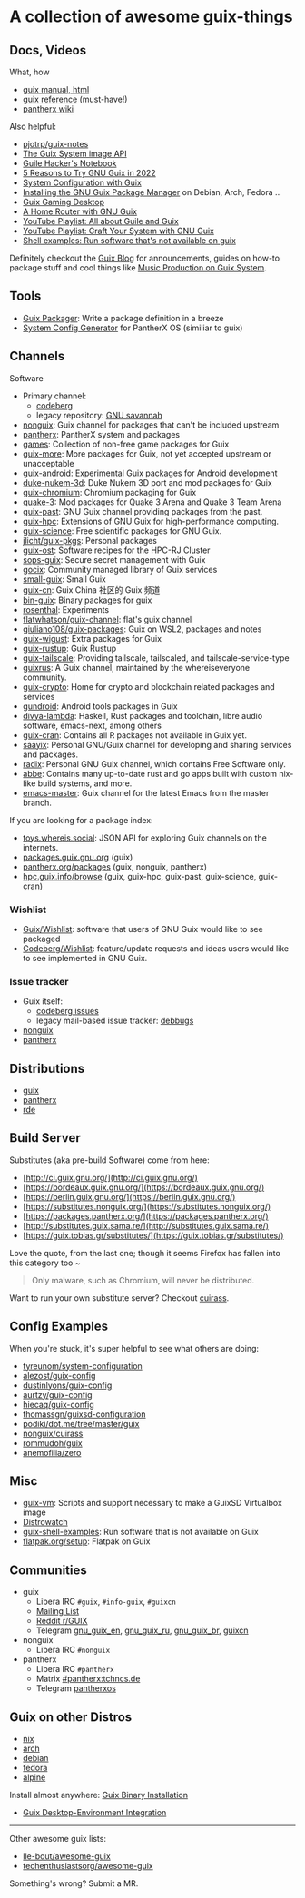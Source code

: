 # A collection of awesome guix-things

## Docs, Videos

What, how

- [guix manual, html](https://guix.gnu.org/manual/en/html_node/)
- [guix reference](https://guix.gnu.org/guix-refcard.pdf) (must-have!)
- [pantherx wiki](https://wiki.pantherx.org/Table-of-contents/)

Also helpful:

- [pjotrp/guix-notes](https://gitlab.com/pjotrp/guix-notes)
- [The Guix System image API](https://othacehe.org/the-guix-system-image-api.html)
- [Guile Hacker's Notebook](https://jeko.frama.io/)
- [5 Reasons to Try GNU Guix in 2022](https://systemcrafters.net/craft-your-system-with-guix/5-reasons-to-try-guix/)
- [System Configuration with Guix](https://config.daviwil.com/systems)
- [Installing the GNU Guix Package Manager](https://systemcrafters.net/craft-your-system-with-guix/installing-the-package-manager/) on Debian, Arch, Fedora ..
- [Guix Gaming Desktop](https://boilingsteam.com/how-i-built-my-new-linux-gaming-desktop-in-2021-with-amd-cpugpu-and-gnu-guix/)
- [A Home Router with GNU Guix](https://timmydouglas.com/2021/02/07/guix-router.html)
- [YouTube Playlist: All about Guile and Guix](https://www.youtube.com/playlist?list=PLZmotIJq3yOI0cPPQ07urjm6VMnb8GDSQ)
- [YouTube Playlist: Craft Your System with GNU Guix](https://www.youtube.com/playlist?list=PLEoMzSkcN8oNxnj7jm5V2ZcGc52002pQU)
- [Shell examples: Run software that's not available on guix](https://github.com/nuthub/guix-shell-examples)

Definitely checkout the [Guix Blog](https://guix.gnu.org/en/blog/) for announcements, guides on how-to package stuff and cool things like [Music Production on Guix System](https://guix.gnu.org/en/blog/2020/music-production-on-guix-system/).

## Tools

- [Guix Packager](https://guix-hpc.gitlabpages.inria.fr/guix-packager/): Write a package definition in a breeze
- [System Config Generator](https://www.pantherx.org/configs/) for PantherX OS (similiar to guix)

## Channels

Software

- Primary channel:
	- [codeberg](https://codeberg.org/guix/guix)
	- legacy repository: [GNU savannah](https://git.savannah.gnu.org/cgit/guix.git)
- [nonguix](https://gitlab.com/nonguix/nonguix): Guix channel for packages that can't be included upstream
- [pantherx](https://git.pantherx.org/development/panther): PantherX system and packages
- [games](https://gitlab.com/guix-gaming-channels/games): Collection of non-free game packages for Guix
- [guix-more](https://framagit.org/tyreunom/guix-more): More packages for Guix, not yet accepted upstream or unacceptable
- [guix-android](https://framagit.org/tyreunom/guix-android): Experimental Guix packages for Android development
- [duke-nukem-3d](https://gitlab.com/guix-gaming-channels/duke-nukem-3d): Duke Nukem 3D port and mod packages for Guix
- [guix-chromium](https://gitlab.com/mbakke/guix-chromium): Chromium packaging for Guix
- [quake-3](https://gitlab.com/guix-gaming-channels/quake-3): Mod packages for Quake 3 Arena and Quake 3 Team Arena
- [guix-past](https://gitlab.inria.fr/guix-hpc/guix-past): GNU Guix channel providing packages from the past.
- [guix-hpc](https://gitlab.inria.fr/guix-hpc/guix-hpc): Extensions of GNU Guix for high-performance computing.
- [guix-science](https://codeberg.org/guix-science/guix-science): Free scientific packages for GNU Guix.
- [jlicht/guix-pkgs](https://notabug.org/jlicht/guix-pkgs.git): Personal packages
- [guix-ost](https://gitlab.ost.ch/scl/guix-ost): Software recipes for the HPC-RJ Cluster
- [sops-guix](https://github.com/fishinthecalculator/sops-guix): Secure secret management with Guix
- [gocix](https://github.com/fishinthecalculator/gocix): Community managed library of Guix services
- [small-guix](https://codeberg.org/fishinthecalculator/small-guix.git): Small Guix
- [guix-cn](https://github.com/guixcn/guix-channel): Guix China 社区的 Guix 频道
- [bin-guix](https://github.com/ieugen/bin-guix): Binary packages for guix
- [rosenthal](https://github.com/rakino/Rosenthal): Experiments
- [flatwhatson/guix-channel](https://github.com/flatwhatson/guix-channel): flat's guix channel
- [giuliano108/guix-packages](https://github.com/giuliano108/guix-packages): Guix on WSL2, packages and notes
- [guix-wigust](https://github.com/kitnil/guix-wigust): Extra packages for Guix 
- [guix-rustup](https://github.com/declantsien/guix-rustup): Guix Rustup
- [guix-tailscale](https://github.com/umanwizard/guix-tailscale): Providing tailscale, tailscaled, and tailscale-service-type
- [guixrus](https://git.sr.ht/~whereiseveryone/guixrus): A Guix channel, maintained by the whereiseveryone community.
- [guix-crypto](https://codeberg.org/attila.lendvai/guix-crypto): Home for crypto and blockchain related packages and services 
- [gundroid](https://github.com/shegeley/gundroid): Android tools packages in Guix
- [divya-lambda](https://codeberg.org/divyaranjan/divya-lambda): Haskell, Rust packages and toolchain, libre audio software, emacs-next, among others
- [guix-cran](https://github.com/guix-science/guix-cran): Contains all R packages not available in Guix yet.
- [saayix](https://codeberg.org/look/saayix): Personal GNU/Guix channel for developing and sharing services and packages.
- [radix](https://codeberg.org/anemofilia/radix): Personal GNU Guix channel, which contains Free Software only.
- [abbe](https://codeberg.org/group/guix-modules): Contains many up-to-date rust and go apps built with custom nix-like build systems, and more.
- [emacs-master](https://github.com/gs-101/emacs-master): Guix channel for the latest Emacs from the master branch.

If you are looking for a package index:

- [toys.whereis.social](https://toys.whereis.social/): JSON API for exploring Guix channels on the internets.
- [packages.guix.gnu.org](https://packages.guix.gnu.org/) (guix)
- [pantherx.org/packages](https://www.pantherx.org/packages/) (guix, nonguix, pantherx)
- [hpc.guix.info/browse](https://hpc.guix.info/browse) (guix, guix-hpc, guix-past, guix-science, guix-cran)

### Wishlist

- [Guix/Wishlist](https://libreplanet.org/wiki/Group:Guix/Wishlist): software that users of GNU Guix would like to see packaged
- [Codeberg/Wishlist](https://codeberg.org/guix/guix/issues?labels=422988): feature/update requests and ideas users would like to see implemented in GNU Guix.

### Issue tracker

- Guix itself:
	- [codeberg issues](https://codeberg.org/guix/guix/issues)
	- legacy mail-based issue tracker: [debbugs](https://issues.guix.gnu.org/)
- [nonguix](https://gitlab.com/nonguix/nonguix/-/issues)
- [pantherx](https://github.com/PantherXOS/panther/issues)

## Distributions

- [guix](https://guix.gnu.org/)
- [pantherx](https://www.pantherx.org/)
- [rde](https://sr.ht/~abcdw/rde/)

## Build Server

Substitutes (aka pre-build Software) come from here:

- [http://ci.guix.gnu.org/](http://ci.guix.gnu.org/)
- [https://bordeaux.guix.gnu.org/](https://bordeaux.guix.gnu.org/)
- [https://berlin.guix.gnu.org/](https://berlin.guix.gnu.org/)
- [https://substitutes.nonguix.org/](https://substitutes.nonguix.org/)
- [https://packages.pantherx.org/](https://packages.pantherx.org/)
- [http://substitutes.guix.sama.re/](http://substitutes.guix.sama.re/)
- [https://guix.tobias.gr/substitutes/](https://guix.tobias.gr/substitutes/)

Love the quote, from the last one; though it seems Firefox has fallen into this category too ~

> Only malware, such as Chromium, will never be distributed.

Want to run your own substitute server? Checkout [cuirass](https://guix.gnu.org/cuirass/).

## Config Examples

When you're stuck, it's super helpful to see what others are doing:

- [tyreunom/system-configuration](https://framagit.org/tyreunom/system-configuration)
- [alezost/guix-config](https://github.com/alezost/guix-config)
- [dustinlyons/guix-config](https://github.com/dustinlyons/guix-config)
- [aurtzy/guix-config](https://github.com/aurtzy/guix-config)
- [hiecaq/guix-config](https://github.com/hiecaq/guix-config)
- [thomassgn/guixsd-configuration](https://notabug.org/thomassgn/guixsd-configuration)
- [podiki/dot.me/tree/master/guix](https://github.com/podiki/dot.me/tree/master/guix/.config/guix)
- [nonguix/cuirass](https://gitlab.com/nonguix/maintenance/-/tree/master/ci?ref_type=heads)
- [rommudoh/guix](https://codeberg.org/rommudoh/guix)
- [anemofilia/zero](https://codeberg.org/anemofilia/zero)

## Misc

- [guix-vm](https://github.com/palfrey/guix-vm): Scripts and support necessary to make a GuixSD Virtualbox image
- [Distrowatch](https://distrowatch.com/table.php?distribution=guixsd)
- [guix-shell-examples](https://github.com/nuthub/guix-shell-examples): Run software that is not available on Guix
- [flatpak.org/setup](https://flatpak.org/setup/GNU%20Guix): Flatpak on Guix

## Communities

- guix
  - Libera IRC `#guix`, `#info-guix`, `#guixcn`
  - [Mailing List](https://guix.gnu.org/contact/)
  - [Reddit r/GUIX](https://www.reddit.com/r/GUIX)
  - Telegram [gnu_guix_en](https://t.me/gnu_guix_en), [gnu_guix_ru](https://t.me/gnu_guix_ru), [gnu_guix_br](https://t.me/gnu_guix_br), [guixcn](https://t.me/guixcn)
- nonguix
  - Libera IRC `#nonguix`
- pantherx
  - Libera IRC `#pantherx`
  - Matrix [#pantherx:tchncs.de](https://matrix.to/#/#pantherx:tchncs.de)
  - Telegram [pantherxos](https://t.me/pantherxos)

## Guix on other Distros

- [nix](https://search.nixos.org/packages?query=guix&show=guix)
- [arch](https://aur.archlinux.org/packages/guix)
- [debian](https://packages.debian.org/search?keywords=guix)
- [fedora](https://copr.fedorainfracloud.org/coprs/lantw44/guix/)
- [alpine](https://pkgs.alpinelinux.org/packages?name=guix&branch=edge&arch=)

Install almost anywhere: [Guix Binary Installation](https://guix.gnu.org/manual/en/html_node/Binary-Installation.html)

- [Guix Desktop-Environment Integration](https://gist.github.com/peanutbutterandcrackers/844c211a91137c19607ae75b59fa116f)

---

Other awesome guix lists:

- [lle-bout/awesome-guix](https://sr.ht/~lle-bout/awesome-guix/)
- [techenthusiastsorg/awesome-guix](https://github.com/techenthusiastsorg/awesome-guix)

Something's wrong? Submit a MR.
